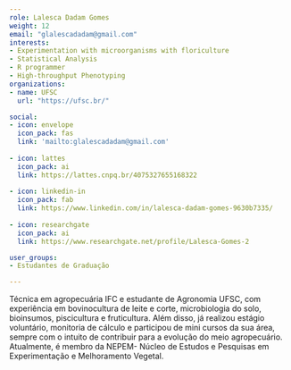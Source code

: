 ```yaml
---
role: Lalesca Dadam Gomes
weight: 12
email: "glalescadadam@gmail.com"
interests:
- Experimentation with microorganisms with floriculture
- Statistical Analysis
- R programmer
- High-throughput Phenotyping
organizations:
- name: UFSC
  url: "https://ufsc.br/"

social:
- icon: envelope
  icon_pack: fas
  link: 'mailto:glalescadadam@gmail.com'
  
- icon: lattes
  icon_pack: ai
  link: https://lattes.cnpq.br/4075327655168322
  
- icon: linkedin-in
  icon_pack: fab
  link: https://www.linkedin.com/in/lalesca-dadam-gomes-9630b7335/
  
- icon: researchgate
  icon_pack: ai
  link: https://www.researchgate.net/profile/Lalesca-Gomes-2

user_groups:
- Estudantes de Graduação

---
```


Técnica em agropecuária IFC e estudante de Agronomia UFSC, com experiência em
bovinocultura de leite e corte, microbiologia do solo, bioinsumos, piscicultura
e fruticultura. Além disso, já realizou estágio voluntário, monitoria de cálculo
e participou de mini cursos da sua área, sempre com o intuito de contribuir para
a evolução do meio agropecuário. Atualmente, é membro da NEPEM- Núcleo de
Estudos e Pesquisas em Experimentação e Melhoramento Vegetal.
